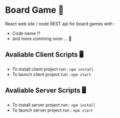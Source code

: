 # Board Game 🎲

React web site / node REST api for board games with :

- Code name ⁉
- and more comming soon ... 🤫

## Avaliable Client Scripts 🖥️

- To install client project run : `npm install`
- To launch client project run : `npm start`

## Avaliable Server Scripts 🖥️

- To install server project run : `npm install`
- To launch server project run : `npm start`
